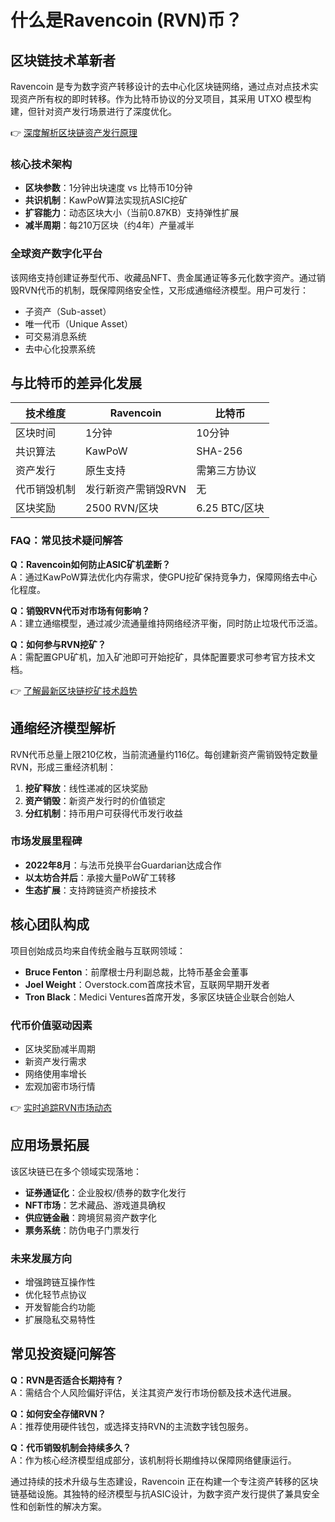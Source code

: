 # 什么是Ravencoin (RVN)币？

## 区块链技术革新者

Ravencoin 是专为数字资产转移设计的去中心化区块链网络，通过点对点技术实现资产所有权的即时转移。作为比特币协议的分叉项目，其采用 UTXO 模型构建，但针对资产发行场景进行了深度优化。

👉 [深度解析区块链资产发行原理](https://bit.ly/okx_welcome)

### 核心技术架构
- **区块参数**：1分钟出块速度 vs 比特币10分钟
- **共识机制**：KawPoW算法实现抗ASIC挖矿
- **扩容能力**：动态区块大小（当前0.87KB）支持弹性扩展
- **减半周期**：每210万区块（约4年）产量减半

### 全球资产数字化平台
该网络支持创建证券型代币、收藏品NFT、贵金属通证等多元化数字资产。通过销毁RVN代币的机制，既保障网络安全性，又形成通缩经济模型。用户可发行：
- 子资产（Sub-asset）
- 唯一代币（Unique Asset）
- 可交易消息系统
- 去中心化投票系统

## 与比特币的差异化发展

| 技术维度       | Ravencoin               | 比特币                 |
|----------------|-------------------------|------------------------|
| 区块时间       | 1分钟                   | 10分钟                 |
| 共识算法       | KawPoW                  | SHA-256                |
| 资产发行       | 原生支持                | 需第三方协议           |
| 代币销毁机制   | 发行新资产需销毁RVN     | 无                     |
| 区块奖励       | 2500 RVN/区块           | 6.25 BTC/区块          |

### FAQ：常见技术疑问解答
**Q：Ravencoin如何防止ASIC矿机垄断？**  
A：通过KawPoW算法优化内存需求，使GPU挖矿保持竞争力，保障网络去中心化程度。

**Q：销毁RVN代币对市场有何影响？**  
A：建立通缩模型，通过减少流通量维持网络经济平衡，同时防止垃圾代币泛滥。

**Q：如何参与RVN挖矿？**  
A：需配置GPU矿机，加入矿池即可开始挖矿，具体配置要求可参考官方技术文档。

👉 [了解最新区块链挖矿技术趋势](https://bit.ly/okx_welcome)

## 通缩经济模型解析

RVN代币总量上限210亿枚，当前流通量约116亿。每创建新资产需销毁特定数量RVN，形成三重经济机制：
1. **挖矿释放**：线性递减的区块奖励
2. **资产销毁**：新资产发行时的价值锁定
3. **分红机制**：持币用户可获得代币发行收益

### 市场发展里程碑
- **2022年8月**：与法币兑换平台Guardarian达成合作
- **以太坊合并后**：承接大量PoW矿工转移
- **生态扩展**：支持跨链资产桥接技术

## 核心团队构成

项目创始成员均来自传统金融与互联网领域：
- **Bruce Fenton**：前摩根士丹利副总裁，比特币基金会董事
- **Joel Weight**：Overstock.com首席技术官，互联网早期开发者
- **Tron Black**：Medici Ventures首席开发，多家区块链企业联合创始人

### 代币价值驱动因素
- 区块奖励减半周期
- 新资产发行需求
- 网络使用率增长
- 宏观加密市场行情

👉 [实时追踪RVN市场动态](https://bit.ly/okx_welcome)

## 应用场景拓展

该区块链已在多个领域实现落地：
- **证券通证化**：企业股权/债券的数字化发行
- **NFT市场**：艺术藏品、游戏道具确权
- **供应链金融**：跨境贸易资产数字化
- **票务系统**：防伪电子门票发行

### 未来发展方向
- 增强跨链互操作性
- 优化轻节点协议
- 开发智能合约功能
- 扩展隐私交易特性

## 常见投资疑问解答
**Q：RVN是否适合长期持有？**  
A：需结合个人风险偏好评估，关注其资产发行市场份额及技术迭代进展。

**Q：如何安全存储RVN？**  
A：推荐使用硬件钱包，或选择支持RVN的主流数字钱包服务。

**Q：代币销毁机制会持续多久？**  
A：作为核心经济模型组成部分，该机制将长期维持以保障网络健康运行。

通过持续的技术升级与生态建设，Ravencoin 正在构建一个专注资产转移的区块链基础设施。其独特的经济模型与抗ASIC设计，为数字资产发行提供了兼具安全性和创新性的解决方案。